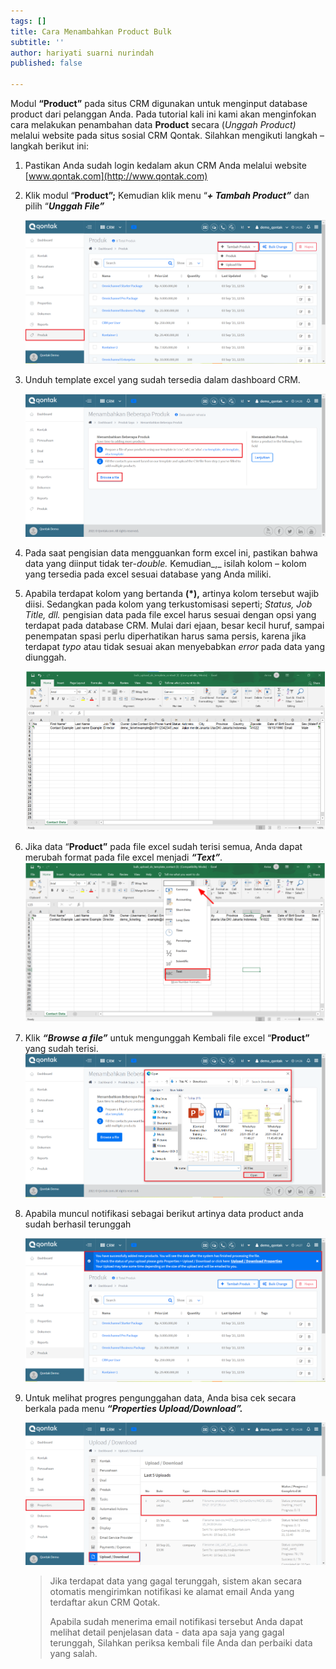 ```yaml
---
tags: []
title: Cara Menambahkan Product Bulk
subtitle: ''
author: hariyati suarni nurindah
published: false

---
```

Modul **“Product”** pada situs CRM digunakan untuk menginput database product dari pelanggan Anda. Pada tutorial kali ini kami akan menginfokan cara melakukan penambahan data **Product** secara (_Unggah Product)_ melalui website pada situs sosial CRM Qontak. Silahkan mengikuti langkah – langkah berikut ini:

1. Pastikan Anda sudah login kedalam akun CRM Anda melalui website [www.qontak.com](http://www.qontak.com)
2. Klik modul “**Product”;** Kemudian klik menu “**_+ Tambah Product”_** dan pilih “**_Unggah File”_**

   ![](/uploads/product1.PNG)
3. Unduh template excel yang sudah tersedia dalam dashboard CRM.

   ![](/uploads/product2.PNG)
4. Pada saat pengisian data mengguankan form excel ini, pastikan bahwa data yang diinput tidak ter-_double._ Kemudian_,_ isilah kolom – kolom yang tersedia pada excel sesuai database yang Anda miliki.
5. Apabila terdapat kolom yang bertanda **(*),** artinya kolom tersebut wajib diisi. Sedangkan pada kolom yang terkustomisasi seperti; _Status, Job Title, dll._ pengisian data pada file excel harus sesuai dengan opsi yang terdapat pada database CRM. Mulai dari ejaan, besar kecil huruf, sampai penempatan spasi perlu diperhatikan harus sama persis, karena jika terdapat _typo_ atau tidak sesuai akan menyebabkan _error_ pada data yang diunggah.

   ![](/uploads/bulkontak4.PNG)
6. Jika data “**Product”** pada file excel sudah terisi semua, Anda dapat merubah format pada file excel menjadi **_“Text”_**_._  
   ![](/uploads/bulkontak6.PNG)
7. Klik **_“Browse a file”_** untuk mengunggah Kembali file excel “**Product”** yang sudah terisi.  
   ![](/uploads/product3.PNG)
8. Apabila muncul notifikasi sebagai berikut artinya data product anda sudah berhasil terunggah

   ![](/uploads/product4.PNG)
9. Untuk melihat progres pengunggahan data, Anda bisa cek secara berkala pada menu **_“Properties Upload/Download”._**

   ![](/uploads/product5.PNG)

   > Jika terdapat data yang gagal terunggah, sistem akan secara otomatis mengirimkan notifikasi ke alamat email Anda yang terdaftar akun CRM Qotak.
   >
   > Apabila sudah menerima email notifikasi tersebut Anda dapat melihat detail penjelasan data - data apa saja yang gagal terunggah, Silahkan periksa kembali file Anda dan perbaiki data yang salah.